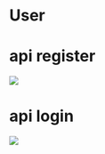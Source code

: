 <h1>User</h1>
<h1>api register</h1>
<img src ='https://i.imgur.com/RLrQv0C.png' />
<h1>api login</h1>
<img src ='https://i.imgur.com/7cG5ji6.png' />
